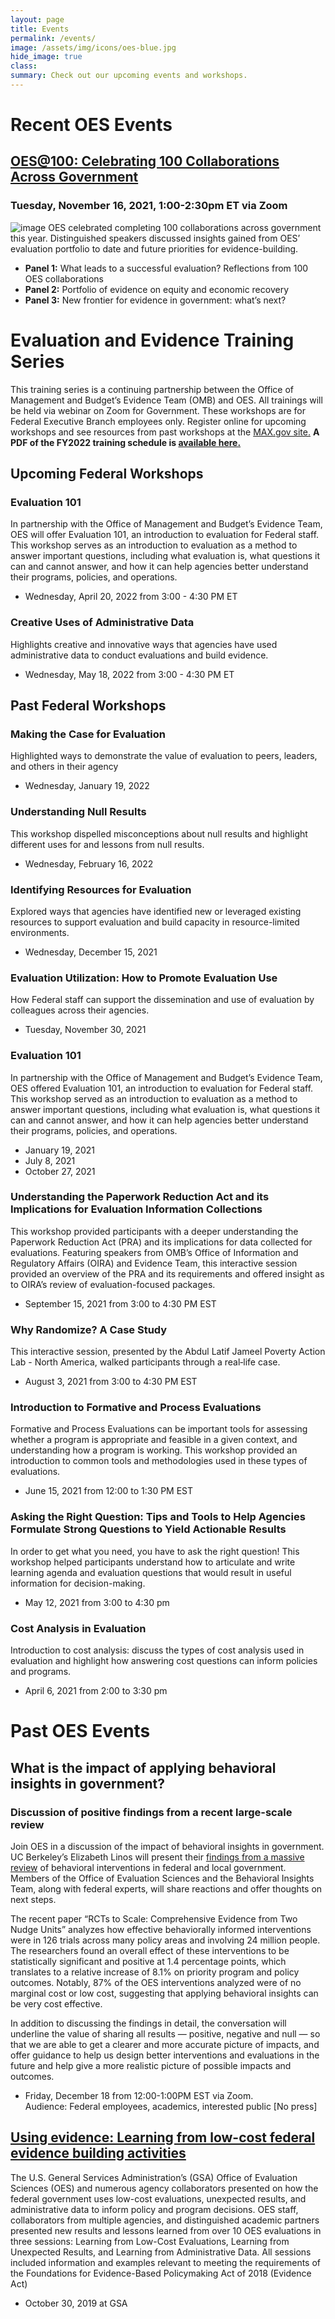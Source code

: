 ```yaml
---
layout: page
title: Events
permalink: /events/
image: /assets/img/icons/oes-blue.jpg
hide_image: true
class:
summary: Check out our upcoming events and workshops.
---
```


# Recent OES Events 
## <a href="{{ site.baseurl}}/oes-at-100" target="_blank">OES@100: Celebrating 100 Collaborations Across Government</a>
### Tuesday, November 16, 2021, 1:00-2:30pm ET via Zoom
![image]({{site.baseurl}}/assets/img/oesat100-subtitle-cropped.png)
OES celebrated completing 100 collaborations across government this year. Distinguished speakers discussed insights gained from OES’ evaluation portfolio to date and future priorities for evidence-building. 
 - **Panel 1:** What leads to a successful evaluation? Reflections from 100 OES collaborations
 - **Panel 2:** Portfolio of evidence on equity and economic recovery 
 - **Panel 3:** New frontier for evidence in government: what’s next?

# Evaluation and Evidence Training Series
This training series is a continuing partnership between the Office of Management and Budget’s Evidence Team (OMB) and OES. All trainings will be held via webinar on Zoom for Government. These workshops are for Federal Executive Branch employees only. Register online for upcoming workshops and see resources from past workshops at the <a href="https://community.max.gov/x/yrHGe" target="_blank">MAX.gov site.</a> **A PDF of the FY2022 training schedule is <a href="http://oes.gsa.gov/assets/files/FY2022-training-calendar.pdf" target="_blank">available here.</a>**

## Upcoming Federal Workshops

### Evaluation 101
In partnership with the Office of Management and Budget’s Evidence Team, OES will offer Evaluation 101, an introduction to evaluation for Federal staff. This workshop serves as an introduction to evaluation as a method to answer important questions, including what evaluation is, what questions it can and cannot answer, and how it can help agencies better understand their programs, policies, and operations.
- Wednesday, April 20, 2022 from 3:00 - 4:30 PM ET

### Creative Uses of Administrative Data
Highlights creative and innovative ways that agencies have used administrative data to conduct evaluations and build evidence.
- Wednesday, May 18, 2022 from 3:00 - 4:30 PM ET

## Past Federal Workshops

### Making the Case for Evaluation
Highlighted ways to demonstrate the value of evaluation to peers, leaders, and others in their agency
- Wednesday, January 19, 2022

### Understanding Null Results
This workshop dispelled misconceptions about null results and highlight different uses for and lessons from null results.
- Wednesday, February 16, 2022

### Identifying Resources for Evaluation
Explored ways that agencies have identified new or leveraged existing resources to support evaluation and build capacity in resource-limited environments.
- Wednesday, December 15, 2021

### Evaluation Utilization: How to Promote Evaluation Use
How Federal staff can support the dissemination and use of evaluation by colleagues across their agencies.
 - Tuesday, November 30, 2021

### Evaluation 101
In partnership with the Office of Management and Budget’s Evidence Team, OES offered Evaluation 101, an introduction to evaluation for Federal staff. This workshop served as an introduction to evaluation as a method to answer important questions, including what evaluation is, what questions it can and cannot answer, and how it can help agencies better understand their programs, policies, and operations.
- January 19, 2021
- July 8, 2021
- October 27, 2021

### Understanding the Paperwork Reduction Act and its Implications for Evaluation Information Collections
This workshop provided participants with a deeper understanding the Paperwork Reduction Act (PRA) and its implications for data collected for evaluations. Featuring speakers from OMB’s Office of Information and Regulatory Affairs (OIRA) and Evidence Team, this interactive session provided an overview of the PRA and its requirements and offered insight as to OIRA’s review of evaluation-focused packages. 
- September 15, 2021 from 3:00 to 4:30 PM EST

### Why Randomize? A Case Study
This interactive session, presented by the Abdul Latif Jameel Poverty Action Lab - North America, walked participants through a real‐life case.
- August 3, 2021 from 3:00 to 4:30 PM EST

### Introduction to Formative and Process Evaluations
Formative and Process Evaluations can be important tools for assessing whether a program is appropriate and feasible in a given context, and understanding how a program is working. This workshop provided an introduction to common tools and methodologies used in these types of evaluations. 
- June 15, 2021 from 12:00 to 1:30 PM EST

### Asking the Right Question: Tips and Tools to Help Agencies Formulate Strong Questions to Yield Actionable Results
In order to get what you need, you have to ask the right question! This workshop helped participants understand how to articulate and write learning agenda and evaluation questions that would result in useful information for decision-making.
- May 12, 2021 from 3:00 to 4:30 pm

### Cost Analysis in Evaluation
Introduction to cost analysis: discuss the types of cost analysis used in evaluation and highlight how answering cost questions can inform policies and programs. 
- April 6, 2021 from 2:00 to 3:30 pm

# Past OES Events
## What is the impact of applying behavioral insights in government? 
### Discussion of positive findings from a recent large-scale review
Join OES in a discussion of the impact of behavioral insights in government. UC Berkeley’s Elizabeth Linos will present their <a href="https://www.nber.org/papers/w27594" target="_blank">findings from a massive review</a> of behavioral interventions in federal and local government. Members of the Office of Evaluation Sciences and the Behavioral Insights Team, along with federal experts, will share reactions and offer thoughts on next steps. 

The recent paper “RCTs to Scale: Comprehensive Evidence from Two Nudge Units” analyzes how effective behaviorally informed interventions were in 126 trials across many policy areas and involving 24 million people. The researchers found an overall effect of these interventions to be statistically significant and positive at 1.4 percentage points, which translates to a relative increase of 8.1% on priority program and policy outcomes.  Notably, 87% of the OES interventions analyzed were of no marginal cost or low cost, suggesting  that applying behavioral insights can be very cost effective. 

In addition to discussing the findings in detail, the conversation will underline the value of sharing all results — positive, negative and null — so that we are able to get a clearer and more accurate picture of impacts, and offer guidance to help us design better interventions and evaluations in the future and help give a more realistic picture of possible impacts and outcomes. 
- Friday, December 18 from 12:00-1:00PM EST via Zoom. 
<br/>Audience: Federal employees, academics, interested public [No press]

## <a href="https://oes.gsa.gov/2019annualevent" target="_blank">Using evidence: Learning from low-cost federal evidence building activities</a>
The U.S. General Services Administration’s (GSA) Office of Evaluation Sciences (OES) and numerous agency collaborators presented on how the federal government uses low-cost evaluations, unexpected results, and administrative data to inform policy and program decisions. OES staff, collaborators from multiple agencies, and distinguished academic partners presented new results and lessons learned from over 10 OES evaluations in three sessions: Learning from Low-Cost Evaluations, Learning from Unexpected Results, and Learning from Administrative Data. All sessions included information and examples relevant to meeting the requirements of the Foundations for Evidence-Based Policymaking Act of 2018 (Evidence Act)
- October 30, 2019 at GSA

